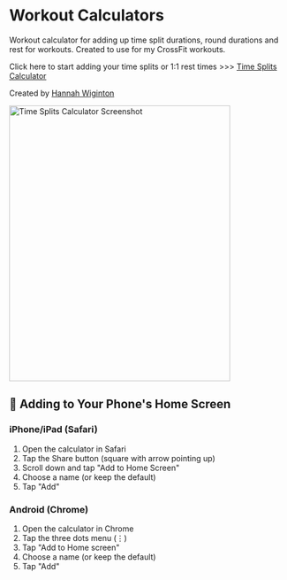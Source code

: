 # Workout Calculators

Workout calculator for adding up time split durations, round durations and rest for workouts. 
Created to use for my CrossFit workouts.

Click here to start adding your time splits or 1:1 rest times >>> [Time Splits Calculator](https://hbw42.github.io/workout-calculator/)

Created by [Hannah Wiginton](https://hannahwiginton.com)

<img src="assets/timesplitscalculator.png" width="400" height="498" alt="Time Splits Calculator Screenshot">


## 📱 Adding to Your Phone's Home Screen

### iPhone/iPad (Safari)
1. Open the calculator in Safari
2. Tap the Share button (square with arrow pointing up)
3. Scroll down and tap "Add to Home Screen"
4. Choose a name (or keep the default)
5. Tap "Add"

### Android (Chrome)
1. Open the calculator in Chrome
2. Tap the three dots menu (⋮)
3. Tap "Add to Home screen"
4. Choose a name (or keep the default)
5. Tap "Add"
